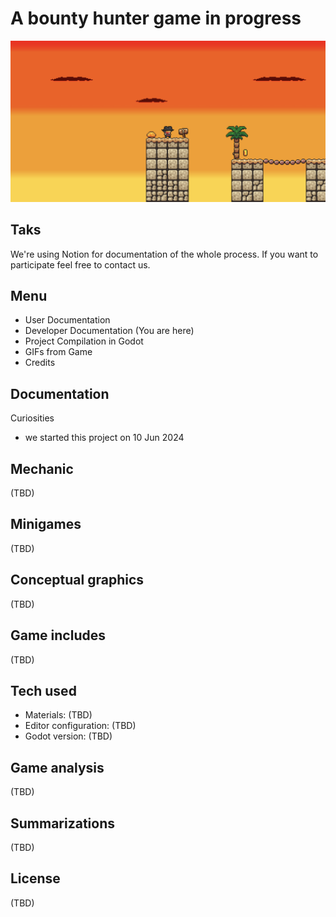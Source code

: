 # A bounty hunter game in progress

![image](bounty-platformer.png)

## Taks
We're using Notion for documentation of the whole process. If you want to participate feel free to contact us.

## Menu
- User Documentation
- Developer Documentation (You are here)
- Project Compilation in Godot
- GIFs from Game
- Credits

## Documentation
Curiosities
- we started this project on 10 Jun 2024

## Mechanic 
(TBD)

## Minigames
(TBD)

## Conceptual graphics
(TBD)

## Game includes
(TBD)

## Tech used
- Materials: (TBD)
- Editor configuration: (TBD)
- Godot version: (TBD)

## Game analysis
(TBD)

## Summarizations
(TBD)

## License
(TBD)

